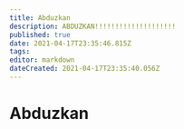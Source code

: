 ```yaml
---
title: Abduzkan
description: ABDUZKAN!!!!!!!!!!!!!!!!!!!!
published: true
date: 2021-04-17T23:35:46.815Z
tags: 
editor: markdown
dateCreated: 2021-04-17T23:35:40.056Z
---
```


# Abduzkan

